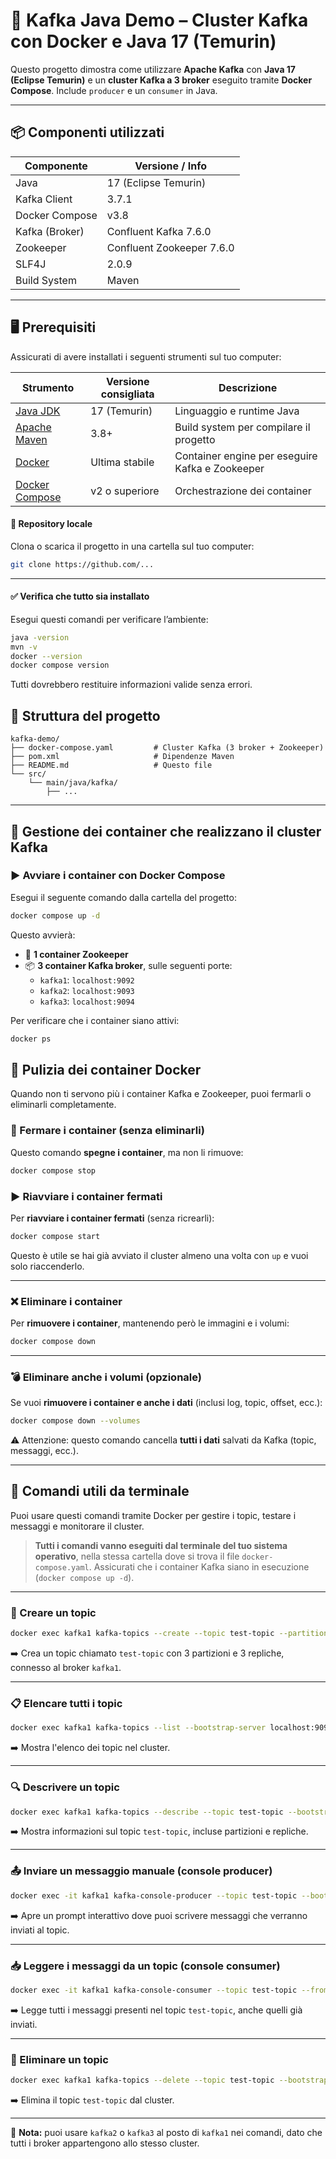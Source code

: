 # 🧩 Kafka Java Demo – Cluster Kafka con Docker e Java 17 (Temurin)

Questo progetto dimostra come utilizzare **Apache Kafka** con **Java 17 (Eclipse Temurin)** e un **cluster Kafka a 3 broker** eseguito tramite **Docker Compose**. Include `producer` e un `consumer` in Java.

---

## 📦 Componenti utilizzati

| Componente        | Versione / Info               |
|-------------------|-------------------------------|
| Java              | 17 (Eclipse Temurin)          |
| Kafka Client      | 3.7.1                          |
| Docker Compose    | v3.8                          |
| Kafka (Broker)    | Confluent Kafka 7.6.0         |
| Zookeeper         | Confluent Zookeeper 7.6.0     |
| SLF4J             | 2.0.9                          |
| Build System      | Maven                         |

---

## 🖥️ Prerequisiti

Assicurati di avere installati i seguenti strumenti sul tuo computer:


| Strumento         | Versione consigliata | Descrizione                                  |
|-------------------|----------------------|----------------------------------------------|
| [Java JDK](https://adoptium.net/) | 17 (Temurin)         | Linguaggio e runtime Java                    |
| [Apache Maven](https://maven.apache.org/) | 3.8+                | Build system per compilare il progetto       |
| [Docker](https://www.docker.com/products/docker-desktop/) | Ultima stabile     | Container engine per eseguire Kafka e Zookeeper |
| [Docker Compose](https://docs.docker.com/compose/) | v2 o superiore     | Orchestrazione dei container                 |

#### 📁 Repository locale

Clona o scarica il progetto in una cartella sul tuo computer:

```bash
git clone https://github.com/...
```

---

#### ✅ Verifica che tutto sia installato

Esegui questi comandi per verificare l’ambiente:

```bash
java -version
mvn -v
docker --version
docker compose version
```

Tutti dovrebbero restituire informazioni valide senza errori.


## 📁 Struttura del progetto

```text
kafka-demo/
├── docker-compose.yaml         # Cluster Kafka (3 broker + Zookeeper)
├── pom.xml                     # Dipendenze Maven
├── README.md                   # Questo file
└── src/
    └── main/java/kafka/
        ├── ...
```



---

## 🚀 Gestione dei container che realizzano il cluster Kafka

### ▶️ Avviare i container con Docker Compose

Esegui il seguente comando dalla cartella del progetto:

```bash
docker compose up -d
```
Questo avvierà:

- 🐘 **1 container Zookeeper**
- 📦 **3 container Kafka broker**, sulle seguenti porte:
    - `kafka1`: `localhost:9092`
    - `kafka2`: `localhost:9093`
    - `kafka3`: `localhost:9094`

Per verificare che i container siano attivi:
```bash
docker ps
```

## 🧹 Pulizia dei container Docker

Quando non ti servono più i container Kafka e Zookeeper, puoi fermarli o eliminarli completamente.

### 🛑 Fermare i container (senza eliminarli)

Questo comando **spegne i container**, ma non li rimuove:

```bash
docker compose stop
```

### ▶️ Riavviare i container fermati

Per **riavviare i container fermati** (senza ricrearli):

```bash
docker compose start
```

Questo è utile se hai già avviato il cluster almeno una volta con `up` e vuoi solo riaccenderlo.


---

### ❌ Eliminare i container

Per **rimuovere i container**, mantenendo però le immagini e i volumi:

```bash
docker compose down
```

---

### 💣 Eliminare anche i volumi (opzionale)

Se vuoi **rimuovere i container e anche i dati** (inclusi log, topic, offset, ecc.):

```bash
docker compose down --volumes
```

⚠️ Attenzione: questo comando cancella **tutti i dati** salvati da Kafka (topic, messaggi, ecc.).

---


## 🧪 Comandi utili da terminale

Puoi usare questi comandi tramite Docker per gestire i topic, testare i messaggi e monitorare il cluster.

> **Tutti i comandi vanno eseguiti dal terminale del tuo sistema operativo**, nella stessa cartella dove si trova il file `docker-compose.yaml`.
> Assicurati che i container Kafka siano in esecuzione (`docker compose up -d`).

---

### 🔧 Creare un topic

```bash
docker exec kafka1 kafka-topics --create --topic test-topic --partitions 3 --replication-factor 3 --bootstrap-server localhost:9092
```

➡️ Crea un topic chiamato `test-topic` con 3 partizioni e 3 repliche, connesso al broker `kafka1`.

---

### 📋 Elencare tutti i topic

```bash
docker exec kafka1 kafka-topics --list --bootstrap-server localhost:9092
```

➡️ Mostra l'elenco dei topic nel cluster.

---

### 🔍 Descrivere un topic

```bash
docker exec kafka1 kafka-topics --describe --topic test-topic --bootstrap-server localhost:9092
```

➡️ Mostra informazioni sul topic `test-topic`, incluse partizioni e repliche.

---

### 📤 Inviare un messaggio manuale (console producer)

```bash
docker exec -it kafka1 kafka-console-producer --topic test-topic --bootstrap-server localhost:9092
```

➡️ Apre un prompt interattivo dove puoi scrivere messaggi che verranno inviati al topic.

---

### 📥 Leggere i messaggi da un topic (console consumer)

```bash
docker exec -it kafka1 kafka-console-consumer --topic test-topic --from-beginning --bootstrap-server localhost:9092
```

➡️ Legge tutti i messaggi presenti nel topic `test-topic`, anche quelli già inviati.

---

### 🚮 Eliminare un topic

```bash
docker exec kafka1 kafka-topics --delete --topic test-topic --bootstrap-server localhost:9092
```

➡️ Elimina il topic `test-topic` dal cluster.

---

📝 **Nota:** puoi usare `kafka2` o `kafka3` al posto di `kafka1` nei comandi, dato che tutti i broker appartengono allo stesso cluster.